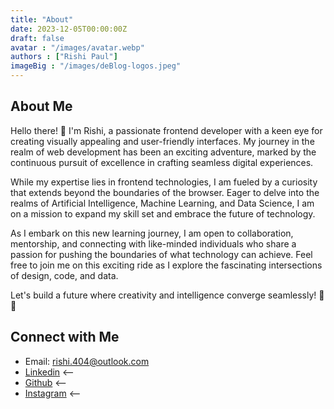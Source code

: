 ```yaml
---
title: "About"
date: 2023-12-05T00:00:00Z
draft: false
avatar : "/images/avatar.webp"
authors : ["Rishi Paul"]
imageBig : "/images/deBlog-logos.jpeg"
---
```


## About Me
Hello there! 👋 I'm Rishi, a passionate frontend developer with a keen eye for creating visually appealing and user-friendly interfaces. My journey in the realm of web development has been an exciting adventure, marked by the continuous pursuit of excellence in crafting seamless digital experiences.

While my expertise lies in frontend technologies, I am fueled by a curiosity that extends beyond the boundaries of the browser. Eager to delve into the realms of Artificial Intelligence, Machine Learning, and Data Science, I am on a mission to expand my skill set and embrace the future of technology.

As I embark on this new learning journey, I am open to collaboration, mentorship, and connecting with like-minded individuals who share a passion for pushing the boundaries of what technology can achieve. Feel free to join me on this exciting ride as I explore the fascinating intersections of design, code, and data.

Let's build a future where creativity and intelligence converge seamlessly! 🚀✨

## Connect with Me

- Email: rishi.404@outlook.com
- [Linkedin](https://www.linkedin.com/in/rishi-paul04/) <--
- [Github](https://github.com/rishicds) <--
- [Instagram](https://www.instagram.com/goodbai_17/) <--


